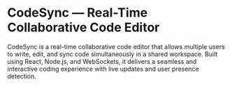 # CodeSync — Real-Time Collaborative Code Editor

CodeSync is a real-time collaborative code editor that allows multiple users to write, edit, and sync code simultaneously in a shared workspace. Built using React, Node.js, and WebSockets, it delivers a seamless and interactive coding experience with live updates and user presence detection.

